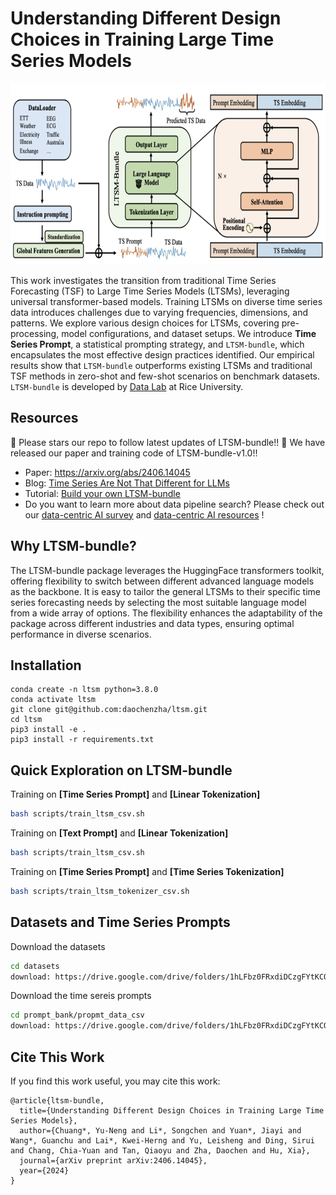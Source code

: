 # Understanding Different Design Choices in Training Large Time Series Models
<img width="700" height="290" src="./imgs/ltsm_model.png">

This work investigates the transition from traditional Time Series Forecasting (TSF) to Large Time Series Models (LTSMs), leveraging universal transformer-based models. Training LTSMs on diverse time series data introduces challenges due to varying frequencies, dimensions, and patterns. We explore various design choices for LTSMs, covering pre-processing, model configurations, and dataset setups. We introduce **Time Series Prompt**, a statistical prompting strategy, and $\texttt{LTSM-bundle}$, which encapsulates the most effective design practices identified. Our empirical results show that $\texttt{LTSM-bundle}$ outperforms existing LTSMs and traditional TSF methods in zero-shot and few-shot scenarios on benchmark datasets. $\texttt{LTSM-bundle}$ is developed by [Data Lab](https://cs.rice.edu/~xh37/) at Rice University.

## Resources
:star2: Please stars our repo to follow latest updates of LTSM-bundle!!
:mega: We have released our paper and training code of LTSM-bundle-v1.0!!
* Paper: https://arxiv.org/abs/2406.14045
* Blog: [Time Series Are Not That Different for LLMs](https://towardsdatascience.com/time-series-are-not-that-different-for-llms-56435dc7d2b1)
* Tutorial: [Build your own LTSM-bundle](https://github.com/daochenzha/ltsm/tree/main/tutorial)
* Do you want to learn more about data pipeline search? Please check out our [data-centric AI survey](https://arxiv.org/abs/2303.10158) and [data-centric AI resources](https://github.com/daochenzha/data-centric-AI) !

## Why LTSM-bundle?
The LTSM-bundle package leverages the HuggingFace transformers toolkit, offering flexibility to switch between different advanced language models as the backbone. It is easy to tailor the general LTSMs to their specific time series forecasting needs by selecting the most suitable language model from a wide array of options. The flexibility enhances the adaptability of the package across different industries and data types, ensuring optimal performance in diverse scenarios.

## Installation
```
conda create -n ltsm python=3.8.0
conda activate ltsm
git clone git@github.com:daochenzha/ltsm.git
cd ltsm
pip3 install -e .
pip3 install -r requirements.txt
```

## Quick Exploration on LTSM-bundle 

Training on **[Time Series Prompt]** and **[Linear Tokenization]**
```bash
bash scripts/train_ltsm_csv.sh
```

Training on **[Text Prompt]** and **[Linear Tokenization]**
```bash
bash scripts/train_ltsm_csv.sh
```

Training on **[Time Series Prompt]** and **[Time Series Tokenization]**
```bash
bash scripts/train_ltsm_tokenizer_csv.sh
```

## Datasets and Time Series Prompts
Download the datasets
```bash
cd datasets
download: https://drive.google.com/drive/folders/1hLFbz0FRxdiDCzgFYtKCOPJYSBVvwW9P
```

Download the time sereis prompts 
```bash
cd prompt_bank/propmt_data_csv
download: https://drive.google.com/drive/folders/1hLFbz0FRxdiDCzgFYtKCOPJYSBVvwW9P
```

## Cite This Work
If you find this work useful, you may cite this work:
```
@article{ltsm-bundle,
  title={Understanding Different Design Choices in Training Large Time Series Models},
  author={Chuang*, Yu-Neng and Li*, Songchen and Yuan*, Jiayi and Wang*, Guanchu and Lai*, Kwei-Herng and Yu, Leisheng and Ding, Sirui and Chang, Chia-Yuan and Tan, Qiaoyu and Zha, Daochen and Hu, Xia},
  journal={arXiv preprint arXiv:2406.14045},
  year={2024}
}
```
